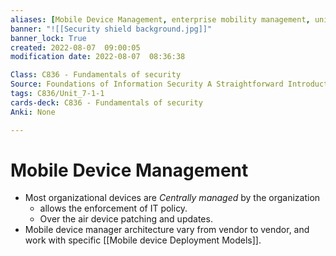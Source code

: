 ```yaml
---
aliases: [Mobile Device Management, enterprise mobility management, unified endpoint management]
banner: "![[Security shield background.jpg]]"
banner_lock: True
created: 2022-08-07  09:00:05
modification date: 2022-08-07  08:36:38

Class: C836 - Fundamentals of security
Source: Foundations of Information Security A Straightforward Introduction
tags: C836/Unit_7-1-1
cards-deck: C836 - Fundamentals of security
Anki: None

---
```


# Mobile Device Management
- Most organizational devices are *Centrally managed* by the organization
	- allows the enforcement of IT policy.
	- Over the air device patching and updates.
- Mobile device manager architecture vary from vendor to vendor, and work with specific [[Mobile device Deployment Models]].